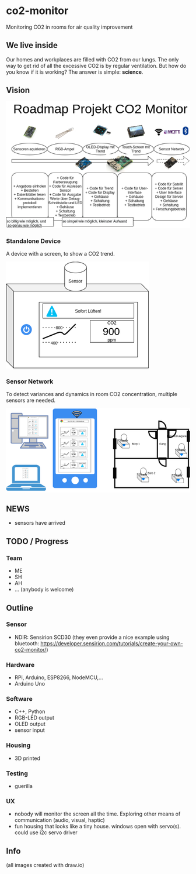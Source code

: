 # co2-monitor
Monitoring CO2 in rooms for air quality improvement

## We live inside
Our homes and workplaces are filled with CO2 from our lungs. The only way to get rid of all the excessive CO2 is by regular ventilation. But how do you know if it is working? The answer is simple: **science**.

## Vision
![Roadmap](planning/roadmap.png)

### Standalone Device

A device with a screen, to show a CO2 trend.

![Standalone Device](planning/standalone.png)

### Sensor Network

To detect variances and dynamics in room CO2 concentration, multiple sensors are needed.

![Sensor Network](planning/network.png)


## NEWS
- sensors have arrived

## TODO / Progress

### Team
- ME
- SH
- AH
- ... (anybody is welcome)

## Outline

### Sensor
- NDIR: Sensirion SCD30 (they even provide a nice example using bluetooth: https://developer.sensirion.com/tutorials/create-your-own-co2-monitor/)

### Hardware
- RPi, Arduino, ESP8266, NodeMCU,...
- Arduino Uno

### Software
- C++, Python
- RGB-LED output
- OLED output
- sensor input

### Housing
- 3D printed

### Testing
- guerilla

### UX
- nobody will monitor the screen all the time. Exploring other means of communication (audio, visual, haptic)
- fun housing that looks like a tiny house. windows open with servo(s). could use i2c servo driver

## Info
(all images created with draw.io)
